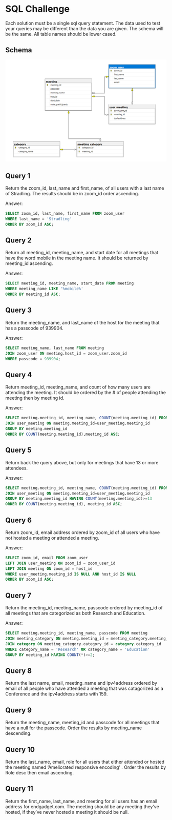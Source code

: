 # SQL Challenge

Each solution must be a single sql query statement. The data used to test your queries may be different than the data you are given. The schema will be the same. All table names should be lower cased.

## Schema

![Database Schema](DatabaseSchema.png)

## Query 1

Return the zoom_id, last_name and first_name, of all users with a last name of Stradling.   The results should be in zoom_id order ascending.

Answer:

```sql
SELECT zoom_id, last_name, first_name FROM zoom_user
WHERE last_name = 'Stradling'
ORDER BY zoom_id ASC;
```

## Query 2

Return all meeting_id, meeting_name, and start date for all meetings that have the word mobile in the meeting name.  It should be returned by meeting_id ascending.

Answer:

```sql
SELECT meeting_id, meeting_name, start_date FROM meeting
WHERE meeting_name LIKE '%mobile%'
ORDER BY meeting_id ASC;
```

## Query 3

Return the meeting_name, and last_name of the host for the meeting that has a passcode of 939904.

Answer:

```sql
SELECT meeting_name, last_name FROM meeting
JOIN zoom_user ON meeting.host_id = zoom_user.zoom_id
WHERE passcode = 939904;
```

## Query 4

Return meeting_id, meeting_name, and count of how many users are attending the meeting.  It should be ordered by the # of people attending the meeting then by meeting id.

Answer:

```sql
SELECT meeting.meeting_id, meeting_name, COUNT(meeting.meeting_id) FROM meeting
JOIN user_meeting ON meeting.meeting_id=user_meeting.meeting_id
GROUP BY meeting.meeting_id
ORDER BY COUNT(meeting.meeting_id),meeting_id ASC;
```

## Query 5

Return back the query above, but only for meetings that have 13 or more attendees.

Answer:

```sql
SELECT meeting.meeting_id, meeting_name, COUNT(meeting.meeting_id) FROM meeting
JOIN user_meeting ON meeting.meeting_id=user_meeting.meeting_id
GROUP BY meeting.meeting_id HAVING COUNT(meeting.meeting_id)>=13
ORDER BY COUNT(meeting.meeting_id), meeting_id ASC;
```

## Query 6

Return zoom_id, email address ordered by zoom_id of all users who have not hosted a meeting or attended a meeting.

Answer:

```sql
SELECT zoom_id, email FROM zoom_user
LEFT JOIN user_meeting ON zoom_id = zoom_user_id
LEFT JOIN meeting ON zoom_id = host_id
WHERE user_meeting.meeting_id IS NULL AND host_id IS NULL
ORDER BY zoom_id ASC;
```

## Query 7

Return the meeting_id, meeting_name, passcode ordered by meeting_id of all meetings that are categorized as both Research and Education.

Answer:

```sql
SELECT meeting.meeting_id, meeting_name, passcode FROM meeting
JOIN meeting_category ON meeting.meeting_id = meeting_category.meeting_id
JOIN category ON meeting_category.category_id = category.category_id
WHERE category_name = 'Research' OR category_name = 'Education'
GROUP BY meeting_id HAVING COUNT(*)>=2;
```

## Query 8

Return the last name, email, meeting_name and ipv4address ordered by email of all people who have attended a meeting that was catagorized as a Conference and the ipv4address starts with 159.

## Query 9

Return the meeting_name, meeting_id and passcode for all meetings that have a null for the passcode.  Order the results by meeting_name descending. 

## Query 10

Return the last_name, email, role for all users that either attended or hosted the meeting named ‘Ameliorated responsive encoding’ .  Order the results by Role desc then email ascending.

## Query 11

Return the first_name, last_name, and meeting for all users has an email address for endgadget.com.  The meeting should be any meeting they’ve hosted, if they’ve never hosted a meeting it should be null.

